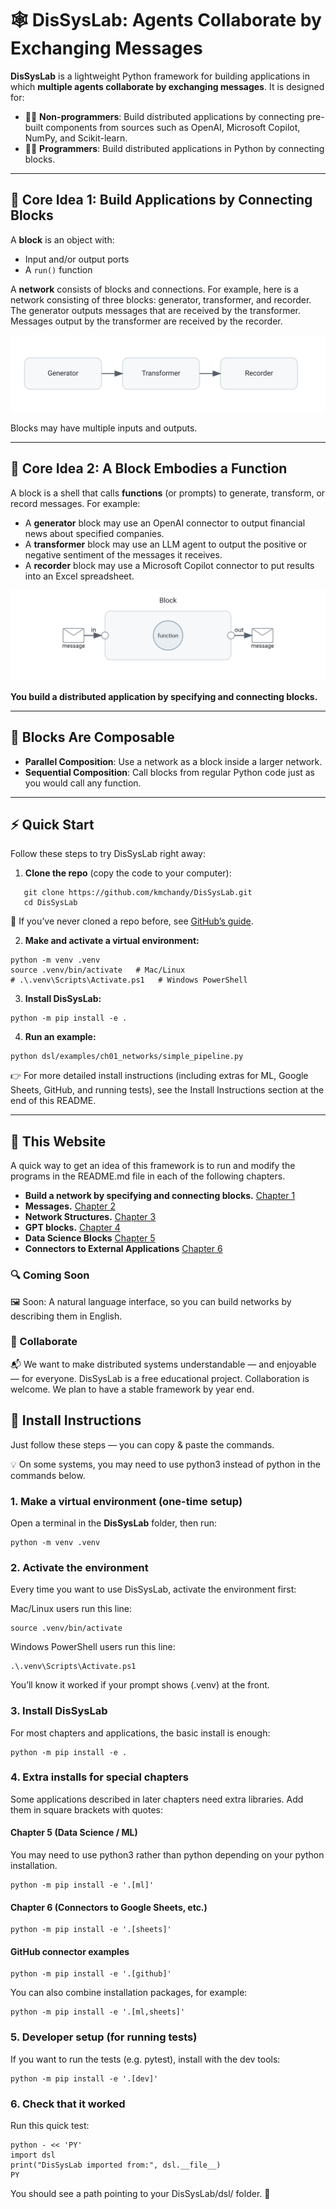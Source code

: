 # 🕸️ DisSysLab: Agents Collaborate by Exchanging Messages

**DisSysLab** is a lightweight Python framework for building applications in which **multiple agents collaborate by exchanging messages**. It is designed for:

- 🧑‍🎓 **Non-programmers**: Build distributed applications by connecting pre-built components from sources such as OpenAI, Microsoft Copilot, NumPy, and Scikit-learn.  
- 🧑‍💻 **Programmers**: Build distributed applications in Python by connecting blocks.

---



## 🔧 Core Idea 1: Build Applications by Connecting Blocks

A **block** is an object with:

- Input and/or output ports  
- A `run()` function  

A **network** consists of blocks and connections. For example, here is a network consisting of three blocks: generator, transformer, and recorder. The generator outputs messages that are received by the transformer. Messages output by the transformer are received by the recorder.



![Example Network Diagram](docs/images/simple_network.svg)

Blocks may have multiple inputs and outputs.

---

## 🔧 Core Idea 2: A Block Embodies a Function

A block is a shell that calls **functions** (or prompts) to generate, transform, or record messages. For example:

- A **generator** block may use an OpenAI connector to output financial news about specified companies.  
- A **transformer** block may use an LLM agent to output the positive or negative sentiment of the messages it receives.  
- A **recorder** block may use a Microsoft Copilot connector to put results into an Excel spreadsheet.

 ![Block Embodies a Function](docs/images/block_embodies_function.svg)

**You build a distributed application by specifying and connecting blocks.**

---

## 🧩 Blocks Are Composable

- **Parallel Composition**: Use a network as a block inside a larger network.  
- **Sequential Composition**: Call blocks from regular Python code just as you would call any function.

---

## ⚡ Quick Start

Follow these steps to try DisSysLab right away:

1. **Clone the repo** (copy the code to your computer): 
```
   git clone https://github.com/kmchandy/DisSysLab.git
   cd DisSysLab
```
📖 If you’ve never cloned a repo before, see [GitHub’s guide](https://docs.github.com/en/repositories/creating-and-managing-repositories/cloning-a-repository).

2. **Make and activate a virtual environment:** 

```
python -m venv .venv
source .venv/bin/activate   # Mac/Linux
# .\.venv\Scripts\Activate.ps1   # Windows PowerShell
```

3. **Install DisSysLab:**
```
python -m pip install -e .
```

4. **Run an example:**

```
python dsl/examples/ch01_networks/simple_pipeline.py
```

👉 For more detailed install instructions (including extras for ML, Google Sheets, GitHub, and running tests), see the Install Instructions section at the end of this README.

---

## 🚦 This Website

A quick way to get an idea of this framework is to run and modify the programs in the README.md file in each of the following chapters.

- **Build a network by specifying and connecting blocks.** [Chapter 1](dsl/examples/ch01_networks/README.md)
- **Messages.** [Chapter 2](dsl/examples/ch02_keys/README.md)
- **Network Structures.** [Chapter 3](dsl/examples/ch03_fanin_fanout/README.md)
- **GPT blocks.** [Chapter 4](dsl/examples/ch04_GPT/README.md)
- **Data Science Blocks** [Chapter 5](dsl/examples/ch05_ds/README.md)
- **Connectors to External Applications** [Chapter 6](dsl/examples/ch06_git/README.md)

### 🔍 Coming Soon
🖼️ Soon: A natural language interface, so you can build networks by describing them in English.

### 🤝 Collaborate
📬 We want to make distributed systems understandable — and enjoyable — for everyone.
DisSysLab is a free educational project. Collaboration is welcome. We plan to have a stable framework by year end.

## 🚀 Install Instructions

Just follow these steps — you can copy & paste the commands.

💡 On some systems, you may need to use python3 instead of python in the commands below.

### 1. Make a virtual environment (one-time setup)

Open a terminal in the **DisSysLab** folder, then run:

```
python -m venv .venv
```

### 2. Activate the environment

Every time you want to use DisSysLab, activate the environment first:

Mac/Linux users run this line:
```
source .venv/bin/activate
```
Windows PowerShell users run this line:
```
.\.venv\Scripts\Activate.ps1
```

You’ll know it worked if your prompt shows (.venv) at the front.

### 3. Install DisSysLab

For most chapters and applications, the basic install is enough:
```
python -m pip install -e .
```

### 4. Extra installs for special chapters

Some applications described in later chapters need extra libraries. Add them in square brackets with quotes:

#### Chapter 5 (Data Science / ML)
You may need to use python3 rather than python depending on your python installation.


```
python -m pip install -e '.[ml]'
```

#### Chapter 6 (Connectors to Google Sheets, etc.)
```
python -m pip install -e '.[sheets]'
```
#### GitHub connector examples
```
python -m pip install -e '.[github]'
```
You can also combine installation packages, for example:
```
python -m pip install -e '.[ml,sheets]'
```
### 5. Developer setup (for running tests)

If you want to run the tests (e.g. pytest), install with the dev tools:
```
python -m pip install -e '.[dev]'
```
### 6. Check that it worked

Run this quick test:
```
python - << 'PY'
import dsl
print("DisSysLab imported from:", dsl.__file__)
PY
```
You should see a path pointing to your DisSysLab/dsl/ folder. 🎉